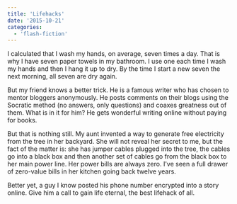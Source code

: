 ```yaml
---
title: 'Lifehacks'
date: '2015-10-21'
categories:
  - 'flash-fiction'
---
```


I calculated that I wash my hands, on average, seven times a day. That is why I
have seven paper towels in my bathroom. I use one each time I wash my hands and
then I hang it up to dry. By the time I start a new seven the next morning, all
seven are dry again.

<!-- truncate -->

But my friend knows a better trick. He is a famous writer who has chosen to
mentor bloggers anonymously. He posts comments on their blogs using the Socratic
method (no answers, only questions) and coaxes greatness out of them. What is in
it for him? He gets wonderful writing online without paying for books.

But that is nothing still. My aunt invented a way to generate free electricity
from the tree in her backyard. She will not reveal her secret to me, but the
fact of the matter is: she has jumper cables plugged into the tree, the cables
go into a black box and then another set of cables go from the black box to her
main power line. Her power bills are always zero. I've seen a full drawer of
zero-value bills in her kitchen going back twelve years.

Better yet, a guy I know posted his phone number encrypted into a story online.
Give him a call to gain life eternal, the best lifehack of all.
